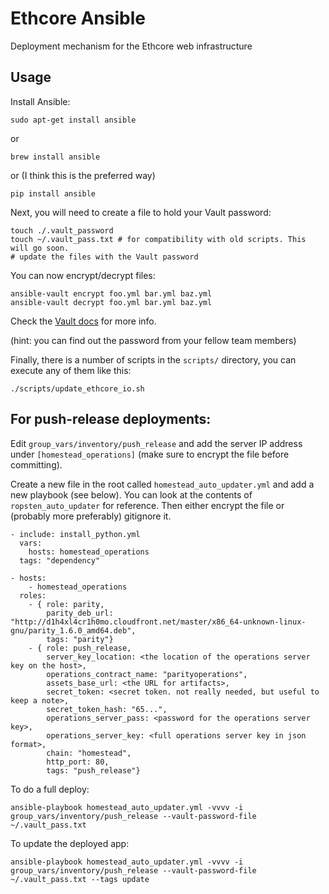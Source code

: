 # Ethcore Ansible

Deployment mechanism for the Ethcore web infrastructure

## Usage

Install Ansible:

```
sudo apt-get install ansible
```

or

```
brew install ansible
```

or (I think this is the preferred way)

```
pip install ansible
```

Next, you will need to create a file to hold your Vault password:
```
touch ./.vault_password
touch ~/.vault_pass.txt # for compatibility with old scripts. This will go soon.
# update the files with the Vault password
```

You can now encrypt/decrypt files:

```
ansible-vault encrypt foo.yml bar.yml baz.yml
ansible-vault decrypt foo.yml bar.yml baz.yml
```

Check the [Vault docs](http://docs.ansible.com/ansible/playbooks_vault.html) for more info.

(hint: you can find out the password from your fellow team members)

Finally, there is a number of scripts in the `scripts/` directory, you can execute any of them like this:

```
./scripts/update_ethcore_io.sh
```

## For push-release deployments:

Edit `group_vars/inventory/push_release` and add the server IP address under `[homestead_operations]` (make sure to encrypt the file before committing).

Create a new file in the root called `homestead_auto_updater.yml` and add a new playbook (see below). You can look at the contents of `ropsten_auto_updater` for reference. Then either encrypt the file or (probably more preferably) gitignore it.
```
- include: install_python.yml
  vars:
    hosts: homestead_operations
  tags: "dependency"

- hosts:
    - homestead_operations
  roles:
    - { role: parity,
        parity_deb_url: "http://d1h4xl4cr1h0mo.cloudfront.net/master/x86_64-unknown-linux-gnu/parity_1.6.0_amd64.deb",
        tags: "parity"}
    - { role: push_release,
        server_key_location: <the location of the operations server key on the host>,
        operations_contract_name: "parityoperations",
        assets_base_url: <the URL for artifacts>,
        secret_token: <secret token. not really needed, but useful to keep a note>,
        secret_token_hash: "65...",
        operations_server_pass: <password for the operations server key>,
        operations_server_key: <full operations server key in json format>,
        chain: "homestead",
        http_port: 80,
        tags: "push_release"}
```

To do a full deploy:

```
ansible-playbook homestead_auto_updater.yml -vvvv -i group_vars/inventory/push_release --vault-password-file ~/.vault_pass.txt
```

To update the deployed app:

```
ansible-playbook homestead_auto_updater.yml -vvvv -i group_vars/inventory/push_release --vault-password-file ~/.vault_pass.txt --tags update
```
